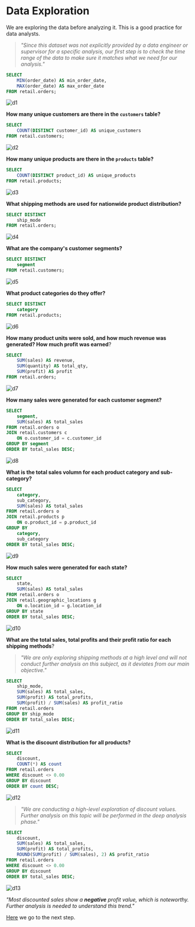 # Data Exploration

We are exploring the data before analyzing it. This is a good practice for data analysts.  

> *"Since this dataset was not explicitly provided by a data engineer or supervisor for a specific analysis, our first step is to check the time range of the data to make sure it matches what we need for our analysis."*

```SQL
SELECT
	MIN(order_date) AS min_order_date,
	MAX(order_date) AS max_order_date
FROM retail.orders;
```

<img alt="d1" src="https://raw.githubusercontent.com/nyanlinhtike-yc/Retail-Supply-Chain/refs/heads/main/images/d1.png">

**How many unique customers are there in the `customers` table?**

```SQL
SELECT
	COUNT(DISTINCT customer_id) AS unique_customers
FROM retail.customers;
```

<img alt="d2" src="https://raw.githubusercontent.com/nyanlinhtike-yc/Retail-Supply-Chain/refs/heads/main/images/d2.png">

**How many unique products are there in the `products` table?**

```SQL
SELECT
	COUNT(DISTINCT product_id) AS unique_products
FROM retail.products;
```

<img alt="d3" src="https://raw.githubusercontent.com/nyanlinhtike-yc/Retail-Supply-Chain/refs/heads/main/images/d3.png">

**What shipping methods are used for nationwide product distribution?**

```SQL
SELECT DISTINCT
	ship_mode 
FROM retail.orders;
```

<img alt="d4" src="https://raw.githubusercontent.com/nyanlinhtike-yc/Retail-Supply-Chain/refs/heads/main/images/d4.png">

**What are the company's customer segments?**

```SQL
SELECT DISTINCT	
	segment
FROM retail.customers;
```

<img alt="d5" src="https://raw.githubusercontent.com/nyanlinhtike-yc/Retail-Supply-Chain/refs/heads/main/images/d5.png">

**What product categories do they offer?**

```SQL
SELECT DISTINCT
	category
FROM retail.products;
```

<img alt="d6" src="https://raw.githubusercontent.com/nyanlinhtike-yc/Retail-Supply-Chain/refs/heads/main/images/d6.png">

**How many product units were sold, and how much revenue was generated? How much profit was earned**?

```SQL
SELECT 
	SUM(sales) AS revenue,
	SUM(quantity) AS total_qty,
	SUM(profit) AS profit
FROM retail.orders;
```

<img alt="d7" src="https://raw.githubusercontent.com/nyanlinhtike-yc/Retail-Supply-Chain/refs/heads/main/images/d7.png">

**How many sales were generated for each customer segment?**

```SQL
SELECT
	segment,
	SUM(sales) AS total_sales
FROM retail.orders o
JOIN retail.customers c
	ON o.customer_id = c.customer_id
GROUP BY segment
ORDER BY total_sales DESC;
```

<img alt="d8" src="https://raw.githubusercontent.com/nyanlinhtike-yc/Retail-Supply-Chain/refs/heads/main/images/d8.png">

**What is the total sales volumn for each product category and sub-category?**

```SQL
SELECT
	category,
	sub_category,
	SUM(sales) AS total_sales
FROM retail.orders o
JOIN retail.products p
	ON o.product_id = p.product_id
GROUP BY 
	category,
	sub_category
ORDER BY total_sales DESC;
```

<img alt="d9" src="https://raw.githubusercontent.com/nyanlinhtike-yc/Retail-Supply-Chain/refs/heads/main/images/d9.png">

**How much sales were generated for each state?**

```SQL
SELECT
	state,
	SUM(sales) AS total_sales
FROM retail.orders o
JOIN retail.geographic_locations g
	ON o.location_id = g.location_id
GROUP BY state
ORDER BY total_sales DESC;
```

<img alt="d10" src="https://raw.githubusercontent.com/nyanlinhtike-yc/Retail-Supply-Chain/refs/heads/main/images/d10.png">

**What are the total sales, total profits and their profit ratio for each shipping methods**? 

> *"We are only exploring shipping methods at a high level and will not conduct further analysis on this subject, as it deviates from our main objective."*

```SQL
SELECT
	ship_mode,
	SUM(sales) AS total_sales,
	SUM(profit) AS total_profits,
	SUM(profit) / SUM(sales) AS profit_ratio
FROM retail.orders
GROUP BY ship_mode
ORDER BY total_sales DESC;
```

<img alt="d11" src="https://raw.githubusercontent.com/nyanlinhtike-yc/Retail-Supply-Chain/refs/heads/main/images/d11.png">

**What is the discount distribution for all products?**

```SQL
SELECT 
	discount,
	COUNT(*) AS count
FROM retail.orders
WHERE discount <> 0.00
GROUP BY discount
ORDER BY count DESC;
```

<img alt="d12" src="https://raw.githubusercontent.com/nyanlinhtike-yc/Retail-Supply-Chain/refs/heads/main/images/d12.png">

> *"We are conducting a high-level exploration of discount values. Further analysis on this topic will be performed in the deep analysis phase."*

```SQL
SELECT 
	discount,
	SUM(sales) AS total_sales,
	SUM(profit) AS total_profits,
	ROUND(SUM(profit) / SUM(sales), 2) AS profit_ratio
FROM retail.orders
WHERE discount <> 0.00
GROUP BY discount
ORDER BY total_sales DESC;
```

<img alt="d13" src="https://raw.githubusercontent.com/nyanlinhtike-yc/Retail-Supply-Chain/refs/heads/main/images/d13.png">

*"Most discounted sales show a **negative** profit value, which is noteworthy. Further analysis is needed to understand this trend."*

[Here] we go to the next step.

[Here]: https://github.com/nyanlinhtike-yc/Retail-Supply-Chain/blob/main/reports/Diving%20into%20the%20Analysis.md
